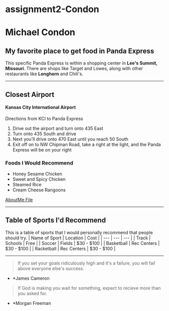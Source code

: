 # assignment2-Condon

# Michael Condon
## My favorite place to get food in Panda Express
This specific Panda Express is within a shopping center in **Lee's Summit, Missouri**. There are shops like Target and Lowes, along with other restaurants like __Longhorn__ and Chili's.

---
## Closest Airport 
#### Kansas City International Airport
Directions from KCI to Panda Express
1. Drive out the airport and turn onto 435 East
2. Turn onto 435 South and drive
3. Next you'll drive onto 470 East until you reach 50 South
4. Exit off on to NW Chipman Road, take a right at the light, and the Panda Express will be on your right

### Foods I Would Recommend
- Honey Sesame Chicken
- Sweet and Spicy Chicken
- Steamed Rice
- Cream Cheese Rangoons


[AboutMe File](AboutMe.md)

---
## Table of Sports I'd Recommend
This is a table of sports that I would personally recommend that people should try.
| Name of Sport | Location    | Cost       |
|      ---      |    ---      |  ---       |
| Track         | Schools     | Free       |
| Soccer        | Fields      | $30 - $100 |
| Basketball    | Rec Centers | $30 - $100 |
| Racketball    | Rec Centers | $30 - $100 |

---
> If you set your goals ridiculously high and it's a failure, you will fail above everyone else's success.
>
- *James Cameron
> If God is making you wait for something, expect to recieve more than you asked for.
>
- *Morgan Freeman